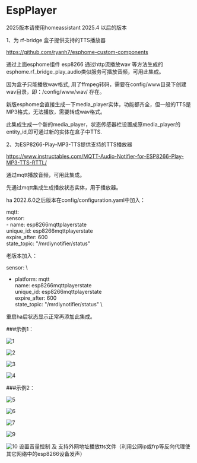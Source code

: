 # EspPlayer

2025版本请使用homeassistant 2025.4 以后的版本

1、为 rf-bridge 盒子提供支持的TTS播放器

https://github.com/ryanh7/esphome-custom-components

通过上面esphome组件 esp8266 通过http流播放wav 等方法生成的esphome.rf_bridge_play_audio类似服务可播放音频，可用此集成。

因为盒子只能播放wav格式, 用了ffmpeg转码，需要在config/www目录下创建 wav目录，即：/config/www/wav/ 存在。

新版esphome会直接生成一下media_player实体，功能都齐全，但一般的TTS是MP3格式，无法播放，需要转成wav格式。

此集成生成一个新的media_player，状态传感器栏设置成原media_player的entity_id,即可通过新的实体在盒子中TTS.

2、为ESP8266-Play-MP3-TTS提供支持的TTS播放器

https://www.instructables.com/MQTT-Audio-Notifier-for-ESP8266-Play-MP3-TTS-RTTL/ 

通过mqtt播放音频，可用此集成。

先通过mqtt集成生成播放状态实体，用于播放器。

ha 2022.6.0之后版本在config/configuration.yaml中加入：

mqtt: \
  sensor: \
    - name: esp8266mqttplayerstate \
      unique_id: esp8266mqttplayerstate \
      expire_after: 600 \
      state_topic: "/mrdiynotifier/status"       
      
老版本加入：  

sensor: \
  - platform: mqtt \
    name: esp8266mqttplayerstate \
    unique_id: esp8266mqttplayerstate \
    expire_after: 600 \
    state_topic: "/mrdiynotifier/status"  \
    
重启ha后状态显示正常再添加此集成。


###示例1：

![1](https://user-images.githubusercontent.com/16587914/172015141-623a45e0-a98d-46a1-8ff4-2da8cc2cbe25.jpg)

![2](https://user-images.githubusercontent.com/16587914/172015151-3a46df46-5340-4221-89da-0c74c1232823.jpg)


![3](https://user-images.githubusercontent.com/16587914/172015153-54932b61-4c0e-4d4e-87fa-180dff378269.jpg)


![4](https://user-images.githubusercontent.com/16587914/172015163-324827e2-b994-464a-b2ce-a01dace2afd4.jpg)


###示例2：

![5](https://user-images.githubusercontent.com/16587914/172015204-c05889f2-e131-4042-ab77-f8c0fa0fa99d.jpg)

![6](https://user-images.githubusercontent.com/16587914/172015212-a251d3c3-2690-4a47-8fd6-bc7efcd55da2.jpg)

![7](https://user-images.githubusercontent.com/16587914/172015215-23f100be-5dc9-44a8-a6c3-01dde81cb27c.jpg)

![9](https://user-images.githubusercontent.com/16587914/172015378-cf5d5d32-d13f-4bc0-b2f4-51e71f3c8189.jpg)

![10](https://user-images.githubusercontent.com/16587914/172663047-303c55eb-6d28-4da6-bdaf-e3ad28507ac9.jpg)
设置音量控制 及 支持外网地址播放tts文件（利用公网ip或frp等反向代理使其它网络中的esp8266设备发声）

